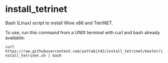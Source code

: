# install_tetrinet
Bash (Linux) script to install Wine x86 and TetriNET.

To use, run this command from a UNIX terminal with curl and bash already available:

`curl https://raw.githubusercontent.com/yottabit42/install_tetrinet/master/install_tetrinet.sh | bash`
